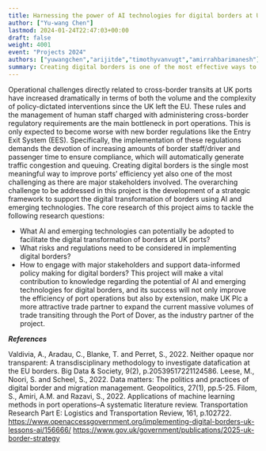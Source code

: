 ```yaml
---
title: Harnessing the power of AI technologies for digital borders at UK ports
author: ["Yu-wang Chen"]
lastmod: 2024-01-24T22:47:03+00:00
draft: false
weight: 4001
event: "Projects 2024"
authors: ["yuwangchen","arijitde","timothyvanvugt","amirrahbarimanesh"]
summary: Creating digital borders is one of the most effective ways to address the operational challenges directly related to cross-border transits at UK ports. The overarching challenge to be addressed in this project is the development of a strategic framework to support the digital transformation of borders at UK ports using AI and emerging technologies. This project will make a vital contribution to knowledge regarding the potential of AI and emerging technologies for digital borders and improve the efficiency of port operations in the UK.
---
```


Operational challenges directly related to cross-border transits at UK ports have increased dramatically in terms of both the volume and the complexity of policy-dictated interventions since the UK left the EU. These rules and the management of human staff charged with administering cross-border regulatory requirements are the main bottleneck in port operations. This is only expected to become worse with new border regulations like the Entry Exit System (EES). Specifically, the implementation of these regulations demands the devotion of increasing amounts of border staff/driver and passenger time to ensure compliance, which will automatically generate traffic congestion and queuing.
Creating digital borders is the single most meaningful way to improve ports’ efficiency yet also one of the most challenging as there are major stakeholders involved. The overarching challenge to be addressed in this project is the development of a strategic framework to support the digital transformation of borders using AI and emerging technologies. The core research of this project aims to tackle the following research questions:
- What AI and emerging technologies can potentially be adopted to facilitate the digital transformation of borders at UK ports?
- What risks and regulations need to be considered in implementing digital borders?
- How to engage with major stakeholders and support data-informed policy making for digital borders?
This project will make a vital contribution to knowledge regarding the potential of AI and emerging technologies for digital borders, and its success will not only improve the efficiency of port operations but also by extension, make UK Plc a more attractive trade partner to expand the current massive volumes of trade transiting through the Port of Dover, as the industry partner of the project.

***References***

Valdivia, A., Aradau, C., Blanke, T. and Perret, S., 2022. Neither opaque nor transparent: A transdisciplinary methodology to investigate datafication at the EU borders. Big Data & Society, 9(2), p.20539517221124586.
Leese, M., Noori, S. and Scheel, S., 2022. Data matters: The politics and practices of digital border and migration management. Geopolitics, 27(1), pp.5-25.
Filom, S., Amiri, A.M. and Razavi, S., 2022. Applications of machine learning methods in port operations–A systematic literature review. Transportation Research Part E: Logistics and Transportation Review, 161, p.102722.
https://www.openaccessgovernment.org/implementing-digital-borders-uk-lessons-ai/156666/
https://www.gov.uk/government/publications/2025-uk-border-strategy